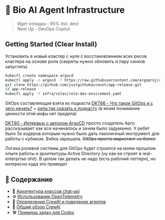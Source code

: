 # 🧠 Bio AI Agent Infrastructure

> Идет отладка - 95% (tst, dev)  
> Next Up - DevOps Copilot  

## Getting Started (Clear Install)

Установить в новый кластер с нуля с восстановлением всех ресов кластера на основе роли (секреты нужно обновить и пару синков запустить)  

```bash
kubectl create namespace argocd  
kubectl apply -n argocd -f https://raw.githubusercontent.com/argoproj/argo-cd/v3.0.12/manifests/ha/install.yaml  
git clone https://github.com/justgithubaccount/app-release.git  
cd app-release  
kubectl apply -f infra/roles/role-dev-enviroment.yaml  
```

GitOps составляющая взята из подкаста [DKT66 - Что такое GitOps и с чего начать?](https://www.youtube.com/watch?v=5ljFkYqWN4c) + [репа так сказать к подкасту](https://github.com/devOwlish/argocd-demo) (в моем понимание ценности этой инфы нет предела)  

[DKT80 - Интервью с автором ArgoCD](https://www.youtube.com/watch?v=BCer7ybcb1Y) просто создатель Арго рассказывает как все начиналось и зачем было задуманно. У ребят было 5к кодеров которым нужно было дать лаконичный инструмент для работы с кубиком. Вэбка зарешала. ~~GitOps просто маркетинг не более~~  

Логика ролевой системы для GitOps будет строится на моем прошлом опыте работы и архитектуры Active Directory (ну как ее строят в real-enterprise-shit). В целом так делать не надо (есть рабочий паттерн), но интересно куда это приведет

## 📄 Содержание
- 🧠 [Архитектура классов chat-api](misc/context/chat-api-classes.md)
- ⚙️ [Использование OpenTelemetry](misc/context/open-telemetry.md)
- 🤖 [Определения CrewAI и поведение агентов](misc/context/crewai-definition.md)
- 📜 [Общий обзор CrewAI](misc/context/crewai-general.md)
- 🛠️ [Примеры задач для Codex](misc/context/codex-task-example.md)
